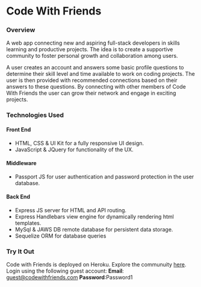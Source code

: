 # Code With Friends

### Overview
A web app connecting new and aspiring full-stack developers in skills learning and productive projects. The idea is to create a supportive community to foster personal growth and collaboration among users.

A user creates an account and answers some basic profile questions to determine their skill level and time available to work on coding projects. The user is then provided with recommended connections based on their answers to these questions. By connecting with other members of Code With Friends the user can grow their network and engage in exciting projects.

### Technologies Used
#### Front End
* HTML, CSS & UI Kit for a fully responsive UI design.
* JavaScript & JQuery for functionality of the UX.
#### Middleware
* Passport JS for user authentication and password protection in the user database.
#### Back End
* Express JS server for HTML and API routing.
* Express Handlebars view engine for dynamically rendering html templates.
* MySql & JAWS DB remote database for persistent data storage.
* Sequelize ORM for database queries

### Try It Out
Code with Friends is deployed on Heroku. Explore the communuity [here](https://coding-with-friends.herokuapp.com/). Login using the following guest account: **Email**: guest@codewithfriends.com **Password**:Password1


